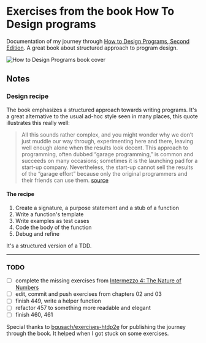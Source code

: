 # Exercises from the book How To Design programs

Documentation of my journey through [How to Design Programs, Second Edition](https://htdp.org). A great book about structured approach to program design.

![How to Design Programs book cover](https://htdp.org/htdp-2e-cover.gif)

## Notes

### Design recipe

The book emphasizes a structured approach towards writing programs. It's a great alternative to the usual ad-hoc style seen in many places, this quote illustrates this really well:

> All this sounds rather complex, and you might wonder why we don’t just muddle our way through, experimenting here and there, leaving well enough alone when the results look decent. This approach to programming, often dubbed “garage programming,” is common and succeeds on many occasions; sometimes it is the launching pad for a start-up company. Nevertheless, the start-up cannot sell the results of the “garage effort” because only the original programmers and their friends can use them. [source](https://htdp.org/2018-01-06/Book/part_one.html#%28part._ch~3ahtdp%29)

#### The recipe

1. Create a signature, a purpose statement and a stub of a function
2. Write a function's template
3. Write examples as test cases
4. Code the body of the function
5. Debug and refine

It's a structured version of a TDD.

---

### TODO

- [ ] complete the missing exercises from [Intermezzo 4: The Nature of Numbers](https://htdp.org/2018-01-06/Book/i4-5.html)
- [ ] edit, commit and push exercises from chapters 02 and 03
- [ ] finish 449, write a helper function
- [ ] refactor 457 to something more readable and elegant
- [ ] finish 460, 461

Special thanks to [bgusach/exercises-htdp2e](https://github.com/bgusach/exercises-htdp2e) for publishing the journey through the book. It helped when I got stuck on some exercises.
